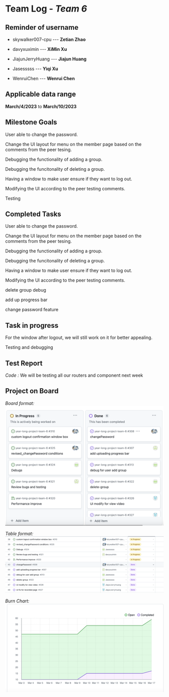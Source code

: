 # Team Log - _Team 6_

## Reminder of username 
* skywalker007-cpu --- **Zetian Zhao**

* davyxuximin --- **XiMin Xu**

* JiajunJerryHuang --- **Jiajun Huang**

* Jasesssss --- **Yiqi Xu**

* WenruiChen --- **Wenrui Chen**

## Applicable data range
**March/4/2023** to **March/10/2023**

## Milestone Goals
User able to change the password.

Change the UI layout for menu on the member page based on the comments from the peer tesing. 

Debugging the functionality of adding a group.

Debugging the funcitonality of deleting a group. 

Having a window to make user ensure if they want to log out. 

Modifying the UI according to the peer testing comments. 

Testing

## Completed Tasks 
User able to change the password.

Change the UI layout for menu on the member page based on the comments from the peer tesing. 

Debugging the functionality of adding a group.

Debugging the funcitonality of deleting a group. 

Having a window to make user ensure if they want to log out. 

Modifying the UI according to the peer testing comments. 

delete group debug

add up progress bar

change password feature


## Task in progress
For the window after logout, we will still work on it for better appealing. 

Testing and debugging

## Test Report
*Code :*
We will be testing all our routers and component next week

## Project on Board
*Board format:*
![Board](./Board.png)

*Table format:*
![Table](./Table.png)

*Burn Chart:*
![Chart](./Chart.png)